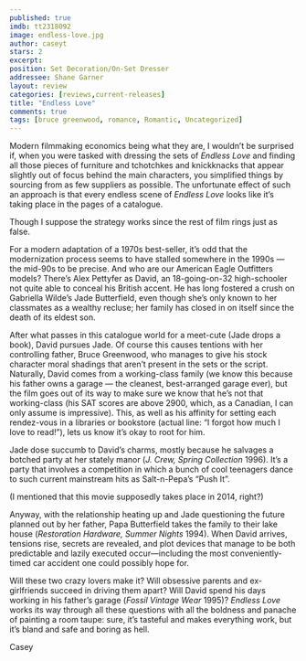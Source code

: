 ```yaml
---
published: true
imdb: tt2318092
image: endless-love.jpg
author: caseyt
stars: 2
excerpt: 
position: Set Decoration/On-Set Dresser
addressee: Shane Garner
layout: review
categories: [reviews,current-releases]
title: "Endless Love"
comments: true
tags: [bruce greenwood, romance, Romantic, Uncategorized]
---
```

<p><span>Modern filmmaking economics being what they are, I wouldn&rsquo;t be surprised if, when you were tasked with dressing the sets of <em>Endless Love</em> and finding all those pieces of furniture and tchotchkes and knickknacks that appear slightly out of focus behind the main characters, you simplified things by sourcing from as few suppliers as possible. The unfortunate effect of such an approach is that every endless scene of <em>Endless Love</em> looks like it&#8217;s taking place in the pages of a catalogue.</span></p>
<p><span>Though I suppose the strategy works since the rest of film rings just as false.</span></p>
<p><span>For a modern adaptation of a 1970s best-seller, it&#8217;s odd that the modernization process seems to have stalled somewhere in the 1990s &mdash; the mid-90s to be precise. And who are our American Eagle Outfitters models? There&rsquo;s Alex Pettyfer as David, an 18-going-on-32 high-schooler not quite able to conceal his British accent. He has long fostered a crush on Gabriella Wilde&rsquo;s Jade Butterfield, even though she&rsquo;s only known to her classmates as a wealthy recluse; her family has closed in on itself since the death of its eldest son.&nbsp;</span></p>
<p><span>After what passes in this catalogue world for a meet-cute (Jade drops a book), David pursues Jade. Of course this causes tentions with her controlling father, Bruce Greenwood, who manages to give his stock character moral shadings that aren&rsquo;t present in the sets or the script. Naturally, David comes from a working-class family (we know this because his father owns a garage &mdash; the cleanest, best-arranged garage ever), but the film goes out of its way to make sure we know that he&rsquo;s not that working-class (his SAT scores are above 2900, which, as a Canadian, I can only assume is impressive). This, as well as his affinity for setting each rendez-vous in a libraries or bookstore (actual line: &ldquo;I forgot how much I love to read!&rdquo;), lets us know it&rsquo;s okay to root for him.</span></p>
<p><span>Jade dose succumb to David&rsquo;s charms, mostly because he salvages a botched party at her stately manor (<em>J. Crew, Spring Collection</em> 1996). It&rsquo;s a party that involves a competition in which a bunch of cool teenagers dance to such current mainstream hits as Salt-n-Pepa&rsquo;s &ldquo;Push It&rdquo;.&nbsp;</span></p>
<p><span>(I mentioned that this movie supposedly takes place in 2014, right?)</span></p>
<p><span>Anyway, with the relationship heating up and Jade questioning the future planned out by her father, Papa Butterfield takes the family to their lake house (<em>Restoration Hardware, Summer Nights</em> 1994). When David arrives, tensions rise, secrets are revealed, and plot devices that manage to be both predictable and lazily executed occur&mdash;including the most conveniently-timed car accident one could possibly hope for.</span></p>
<p><span>Will these two crazy lovers make it? Will obsessive parents and ex-girlfriends succeed in driving them apart? Will David spend his days working in his father&rsquo;s garage (<em>Fossil Vintage Wear </em>1995)? <em>Endless Love</em> works its way through all these questions with all the boldness and panache of painting a room taupe: sure, it&rsquo;s tasteful and makes everything work, but it&rsquo;s bland and safe and boring as hell.&nbsp;</span></p>
<p>Casey</p>